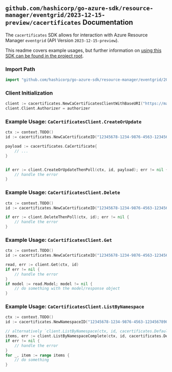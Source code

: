 
## `github.com/hashicorp/go-azure-sdk/resource-manager/eventgrid/2023-12-15-preview/cacertificates` Documentation

The `cacertificates` SDK allows for interaction with Azure Resource Manager `eventgrid` (API Version `2023-12-15-preview`).

This readme covers example usages, but further information on [using this SDK can be found in the project root](https://github.com/hashicorp/go-azure-sdk/tree/main/docs).

### Import Path

```go
import "github.com/hashicorp/go-azure-sdk/resource-manager/eventgrid/2023-12-15-preview/cacertificates"
```


### Client Initialization

```go
client := cacertificates.NewCaCertificatesClientWithBaseURI("https://management.azure.com")
client.Client.Authorizer = authorizer
```


### Example Usage: `CaCertificatesClient.CreateOrUpdate`

```go
ctx := context.TODO()
id := cacertificates.NewCaCertificateID("12345678-1234-9876-4563-123456789012", "example-resource-group", "namespaceName", "caCertificateName")

payload := cacertificates.CaCertificate{
	// ...
}


if err := client.CreateOrUpdateThenPoll(ctx, id, payload); err != nil {
	// handle the error
}
```


### Example Usage: `CaCertificatesClient.Delete`

```go
ctx := context.TODO()
id := cacertificates.NewCaCertificateID("12345678-1234-9876-4563-123456789012", "example-resource-group", "namespaceName", "caCertificateName")

if err := client.DeleteThenPoll(ctx, id); err != nil {
	// handle the error
}
```


### Example Usage: `CaCertificatesClient.Get`

```go
ctx := context.TODO()
id := cacertificates.NewCaCertificateID("12345678-1234-9876-4563-123456789012", "example-resource-group", "namespaceName", "caCertificateName")

read, err := client.Get(ctx, id)
if err != nil {
	// handle the error
}
if model := read.Model; model != nil {
	// do something with the model/response object
}
```


### Example Usage: `CaCertificatesClient.ListByNamespace`

```go
ctx := context.TODO()
id := cacertificates.NewNamespaceID("12345678-1234-9876-4563-123456789012", "example-resource-group", "namespaceName")

// alternatively `client.ListByNamespace(ctx, id, cacertificates.DefaultListByNamespaceOperationOptions())` can be used to do batched pagination
items, err := client.ListByNamespaceComplete(ctx, id, cacertificates.DefaultListByNamespaceOperationOptions())
if err != nil {
	// handle the error
}
for _, item := range items {
	// do something
}
```
